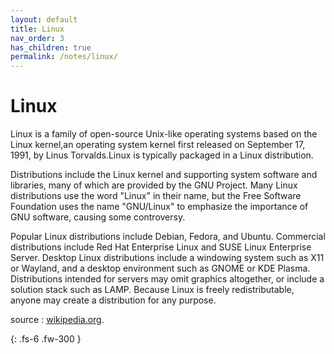 ```yaml
---
layout: default
title: Linux
nav_order: 3
has_children: true
permalink: /notes/linux/
---
```


# Linux

Linux is a family of open-source Unix-like operating systems based on the Linux kernel,an operating system kernel first released on September 17, 1991, by Linus Torvalds.Linux is typically packaged in a Linux distribution.

Distributions include the Linux kernel and supporting system software and libraries, many of which are provided by the GNU Project. Many Linux distributions use the word "Linux" in their name, but the Free Software Foundation uses the name "GNU/Linux" to emphasize the importance of GNU software, causing some controversy.

Popular Linux distributions include Debian, Fedora, and Ubuntu. Commercial distributions include Red Hat Enterprise Linux and SUSE Linux Enterprise Server. Desktop Linux distributions include a windowing system such as X11 or Wayland, and a desktop environment such as GNOME or KDE Plasma. Distributions intended for servers may omit graphics altogether, or include a solution stack such as LAMP. Because Linux is freely redistributable, anyone may create a distribution for any purpose.

source : [wikipedia.org](https://en.wikipedia.org/wiki/Linux).

{: .fs-6 .fw-300 }

